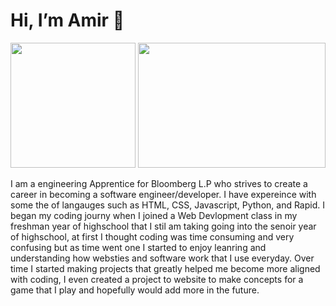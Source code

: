 # Hi, I’m Amir 👋

<img height=200px src="https://media1.tenor.com/m/tdNnqpBAmE8AAAAC/super-saiyan-goku-cooler-movie.gif"> <img height=200px width=300px src="https://i.pinimg.com/originals/8f/c7/6f/8fc76f0d6fcec6d86f9b9c462a058228.gif">

I am a engineering Apprentice for Bloomberg L.P who strives to create a career in becoming a software engineer/developer. I have expereince with some the of langauges such as HTML, CSS, Javascript, Python, and Rapid. I began my coding journy when I joined a Web Devlopment class in my freshman year of highschool that I stil am taking going into the senoir year of highschool, at first I thought coding was time consuming and very confusing but as time went one I started to enjoy leanring and understanding how websties and software work that I use everyday. Over time I started making projects that greatly helped me become more aligned with coding, I even created a project to website to make concepts for a game that I play and hopefully would add more in the future.
